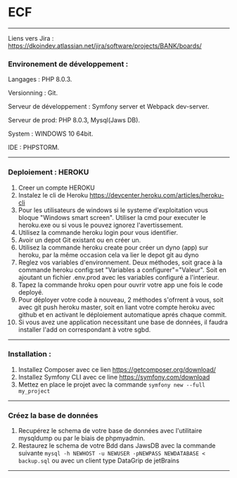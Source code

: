 # ECF
---
Liens vers Jira : https://dkoindev.atlassian.net/jira/software/projects/BANK/boards/
### Environement de développement :

Langages : PHP 8.0.3.

Versionning : Git.

Serveur de développement : Symfony server et Webpack dev-server.

Serveur de prod: PHP 8.0.3, Mysql(Jaws DB).

System : WINDOWS 10 64bit.

IDE : PHPSTORM.

----
### Deploiement : HEROKU

1.  Creer un compte HEROKU
2.  Instalez le cli de Heroku https://devcenter.heroku.com/articles/heroku-cli
3.  Pour les utilisateurs de windows si le systeme d'exploitation vous bloque "Windows smart screen". Utiliser la cmd
    pour executer le heroku.exe ou si vous le pouvez ignorez l'avertissement.
4.  Utilisez la commande heroku login pour vous identifier.
5.  Avoir un depot Git existant ou en créer un.
6.  Utilisez la commande heroku create pour créer un dyno (app) sur heroku, par la même occasion cela va lier le depot git au dyno
7.  Reglez vos variables d'environnement. Deux méthodes, soit grace à la commande heroku config:set "Variables a configurer"="Valeur".
    Soit en ajoutant un fichier .env.prod avec les variables configuré a l'interieur.
8.  Tapez la commande hroku open pour ouvrir votre app une fois le code deployé.
9.  Pour déployer votre code à nouveau, 2 méthodes s'ofrrent à vous, soit avec git push heroku master, soit en liant votre compte heroku avec github et en activant le déploiement automatique aprés chaque commit.
10. Si vous avez une application necessitant une base de données, il faudra installer l'add on correspondant à votre sgbd.
---
### Installation :
1. Installez Composer avec ce lien <https://getcomposer.org/download/>
2. Installez Symfony CLI avec ce line <https://symfony.com/download>
3. Mettez en place le projet avec la commande `symfony new --full my_project`
---
### Créez la base de données
1. Recupérez le schema de votre base de données avec l'utilitaire mysqldump ou par le biais de phpmyadmin.
2. Restaurez le schema de votre Bdd dans JawsDB avec la commande suivante `mysql -h NEWHOST -u NEWUSER -pNEWPASS NEWDATABASE < backup.sql` ou avec un client type DataGrip de jetBrains
---
